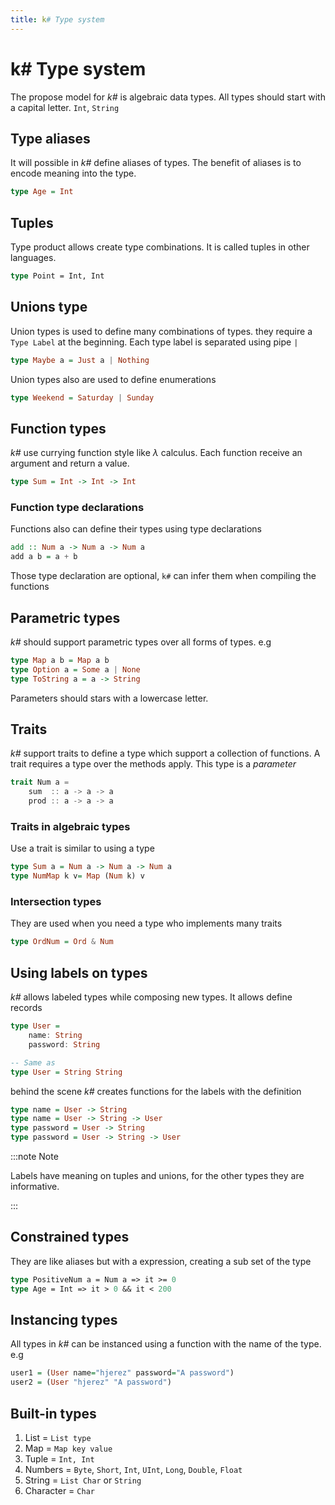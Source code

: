 ```yaml
---
title: k# Type system
---
```


# k# Type system

The propose model for *k#* is algebraic data types. All types should start with a capital letter. `Int`, `String`

## Type aliases

It will possible in *k#* define aliases of types. The benefit of aliases is to encode meaning into the type.

```haskell
type Age = Int
```

## Tuples

Type product allows create type combinations. It is called tuples in other languages.

```fsharp
type Point = Int, Int
```

## Unions type

Union types is used to define many combinations of types. they require a `Type Label` at the beginning. Each type label is separated using pipe `|`

```haskell
type Maybe a = Just a | Nothing
```

Union types also are used to define enumerations

```haskell
type Weekend = Saturday | Sunday
```

## Function types

*k#* use currying function style like $\lambda$ calculus. Each function receive an argument and return a value. 

```haskell
type Sum = Int -> Int -> Int
```

### Function type declarations

Functions also can define their types using type declarations

```haskell
add :: Num a -> Num a -> Num a
add a b = a + b
```

Those type declaration are optional, `k#` can infer them when compiling the functions

## Parametric types

*k#* should support parametric types over all forms of types. e.g 

```haskell
type Map a b = Map a b
type Option a = Some a | None
type ToString a = a -> String
```

Parameters should stars with a lowercase letter.

## Traits 

*k#* support traits to define a type which support a collection of functions. A trait requires a type over the methods apply. This type is a *parameter*

```scala
trait Num a =
    sum  :: a -> a -> a
    prod :: a -> a -> a
```

### Traits in algebraic types

Use a trait is similar to using a type

```haskell
type Sum a = Num a -> Num a -> Num a 
type NumMap k v= Map (Num k) v
```

### Intersection types

They are used when you need a type who implements many traits

```haskell
type OrdNum = Ord & Num
```

## Using labels on types

*k#* allows labeled types while composing new types. It allows define records

```haskell
type User = 
    name: String
    password: String

-- Same as
type User = String String
```

behind the scene *k#* creates functions for the labels with the definition

```haskell
type name = User -> String
type name = User -> String -> User
type password = User -> String
type password = User -> String -> User
```

:::note Note 

Labels have meaning on tuples and unions, for the other types they are informative.

:::

## Constrained types

They are like aliases but with a expression, creating a sub set of the type

```fsharp
type PositiveNum a = Num a => it >= 0
type Age = Int => it > 0 && it < 200
```

## Instancing types

All types in *k#* can be instanced using a function with the name of the type. e.g

```haskell
user1 = (User name="hjerez" password="A password")
user2 = (User "hjerez" "A password")
```

## Built-in types

1. List = `List type`
2. Map = `Map key value`
3. Tuple = `Int, Int`
4. Numbers = `Byte`, `Short`, `Int`, `UInt`, `Long`, `Double`, `Float`
5. String = `List Char` or `String`
6. Character = `Char`
